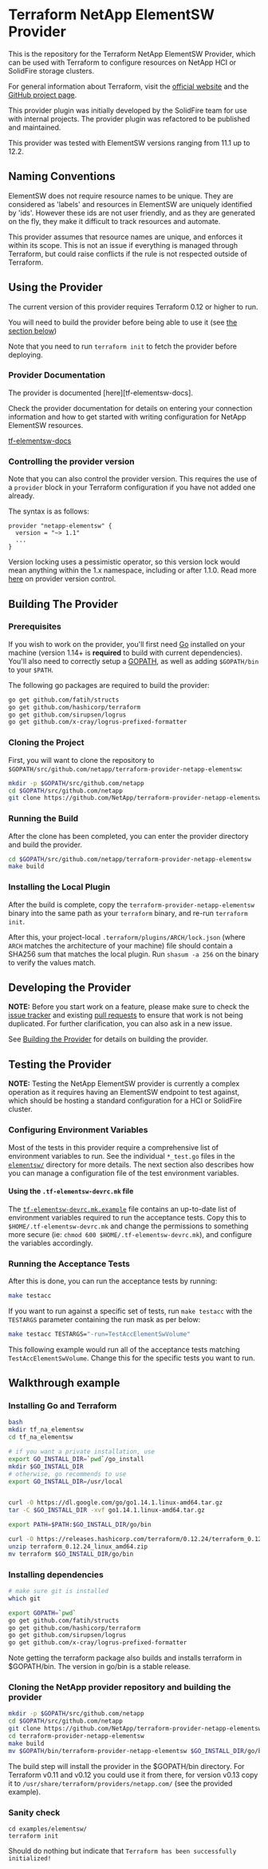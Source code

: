 # Terraform NetApp ElementSW Provider

This is the repository for the Terraform NetApp ElementSW Provider, which can be used with Terraform to configure resources on NetApp HCI or SolidFire storage clusters.

For general information about Terraform, visit the [official website][tf-website] and the [GitHub project page][tf-github].

[tf-website]: https://terraform.io/
[tf-github]: https://github.com/hashicorp/terraform

This provider plugin was initially developed by the SolidFire team for use with internal projects. The provider plugin was refactored to be published and maintained.

This provider was tested with ElementSW versions ranging from 11.1 up to 12.2.

## Naming Conventions

ElementSW does not require resource names to be unique.  They are considered as 'labels' and resources in ElementSW are uniquely identified by 'ids'.  However these ids are not
user friendly, and as they are generated on the fly, they make it difficult to track resources and automate.

This provider assumes that resource names are unique, and enforces it within its scope. This is not an issue if everything is managed through Terraform, but could raise
conflicts if the rule is not respected outside of Terraform.

## Using the Provider

The current version of this provider requires Terraform 0.12 or higher to run.

You will need to build the provider before being able to use it (see [the section below](#building-the-provider))

Note that you need to run `terraform init` to fetch the provider before deploying.

### Provider Documentation

<TBD> The provider is documented [here][tf-elementsw-docs].

Check the provider documentation for details on entering your connection information and how to get started with writing configuration for NetApp ElementSW resources.

[tf-elementsw-docs](website/docs/index.html.markdown)

### Controlling the provider version

Note that you can also control the provider version. This requires the use of a `provider` block in your Terraform configuration if you have not added one already.

The syntax is as follows:

```hcl
provider "netapp-elementsw" {
  version = "~> 1.1"
  ...
}
```

Version locking uses a pessimistic operator, so this version lock would mean anything within the 1.x namespace, including or after 1.1.0. Read more [here][provider-vc] on provider version control.

[provider-vc]: https://www.terraform.io/docs/configuration/providers.html#provider-versions

## Building The Provider

### Prerequisites

If you wish to work on the provider, you'll first need [Go][go-website] installed on your machine (version 1.14+ is **required** to build with current dependencies). You'll also need to correctly setup a [GOPATH][gopath], as well as adding `$GOPATH/bin` to your `$PATH`.

[go-website]: https://golang.org/
[gopath]: http://golang.org/doc/code.html#GOPATH

The following go packages are required to build the provider:

```sh
go get github.com/fatih/structs
go get github.com/hashicorp/terraform
go get github.com/sirupsen/logrus
go get github.com/x-cray/logrus-prefixed-formatter
```

### Cloning the Project

First, you will want to clone the repository to
`$GOPATH/src/github.com/netapp/terraform-provider-netapp-elementsw`:

```sh
mkdir -p $GOPATH/src/github.com/netapp
cd $GOPATH/src/github.com/netapp
git clone https://github.com/NetApp/terraform-provider-netapp-elementsw.git
```

### Running the Build

After the clone has been completed, you can enter the provider directory and
build the provider.

```sh
cd $GOPATH/src/github.com/netapp/terraform-provider-netapp-elementsw
make build
```

### Installing the Local Plugin

After the build is complete, copy the `terraform-provider-netapp-elementsw` binary into the same path as your `terraform` binary, and re-run `terraform init`.

After this, your project-local `.terraform/plugins/ARCH/lock.json` (where `ARCH` matches the architecture of your machine) file should contain a SHA256 sum that matches the local plugin. Run `shasum -a 256` on the binary to verify the values match.

## Developing the Provider

**NOTE:** Before you start work on a feature, please make sure to check the [issue tracker][gh-issues] and existing [pull requests][gh-prs] to ensure that work is not being duplicated. For further clarification, you can also ask in a new issue.

[gh-issues]: https://github.com/netapp/terraform-provider-netapp-elementsw/issues
[gh-prs]: https://github.com/netapp/terraform-provider-netapp-elementsw/pulls

See [Building the Provider](#building-the-provider) for details on building the provider.

## Testing the Provider

**NOTE:** Testing the NetApp ElementSW provider is currently a complex operation as it requires having an ElementSW endpoint to test against, which should be hosting a standard configuration for a HCI or SolidFire cluster.

### Configuring Environment Variables

Most of the tests in this provider require a comprehensive list of environment variables to run. See the individual `*_test.go` files in the [`elementsw/`](elementsw/) directory for more details. The next section also describes how you can manage a configuration file of the test environment variables.

#### Using the `.tf-elementsw-devrc.mk` file

The [`tf-elementsw-devrc.mk.example`](tf-elementsw-devrc.mk.example) file contains an up-to-date list of environment variables required to run the acceptance tests. Copy this to `$HOME/.tf-elementsw-devrc.mk` and change the permissions to something more secure (ie: `chmod 600 $HOME/.tf-elementsw-devrc.mk`), and configure the variables accordingly.

### Running the Acceptance Tests

After this is done, you can run the acceptance tests by running:

```sh
make testacc
```

If you want to run against a specific set of tests, run `make testacc` with the `TESTARGS` parameter containing the run mask as per below:

```sh
make testacc TESTARGS="-run=TestAccElementSwVolume"
```

This following example would run all of the acceptance tests matching `TestAccElementSwVolume`. Change this for the specific tests you want to run.

## Walkthrough example

### Installing Go and Terraform

```sh
bash
mkdir tf_na_elementsw
cd tf_na_elementsw

# if you want a private installation, use
export GO_INSTALL_DIR=`pwd`/go_install
mkdir $GO_INSTALL_DIR
# otherwise, go recommends to use
export GO_INSTALL_DIR=/usr/local


curl -O https://dl.google.com/go/go1.14.1.linux-amd64.tar.gz
tar -C $GO_INSTALL_DIR -xvf go1.14.1.linux-amd64.tar.gz

export PATH=$PATH:$GO_INSTALL_DIR/go/bin

curl -O https://releases.hashicorp.com/terraform/0.12.24/terraform_0.12.24_linux_amd64.zip
unzip terraform_0.12.24_linux_amd64.zip
mv terraform $GO_INSTALL_DIR/go/bin
```

### Installing dependencies

```sh
# make sure git is installed
which git

export GOPATH=`pwd`
go get github.com/fatih/structs
go get github.com/hashicorp/terraform
go get github.com/sirupsen/logrus
go get github.com/x-cray/logrus-prefixed-formatter
```

Note getting the terraform package also builds and installs terraform in $GOPATH/bin.
The version in go/bin is a stable release.

### Cloning the NetApp provider repository and building the provider

```sh
mkdir -p $GOPATH/src/github.com/netapp
cd $GOPATH/src/github.com/netapp
git clone https://github.com/NetApp/terraform-provider-netapp-elementsw.git
cd terraform-provider-netapp-elementsw
make build
mv $GOPATH/bin/terraform-provider-netapp-elementsw $GO_INSTALL_DIR/go/bin
```

The build step will install the provider in the $GOPATH/bin directory. For Terraform v0.11 and v0.12 you could use it from there, for version v0.13 copy it to `/usr/share/terraform/providers/netapp.com/` (see the provided example).

### Sanity check

```shell
cd examples/elementsw/
terraform init
```

Should do nothing but indicate that `Terraform has been successfully initialized!`
